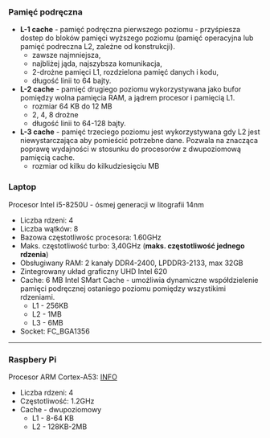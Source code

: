 ### Pamięć podręczna
- **L-1 cache** - pamięć podręczna pierwszego poziomu - przyśpiesza dostep do bloków pamięci wyższego poziomu (pamięć operacyjna lub pamięć podreczna L2, zależne od konstrukcji). 
    * zawsze najmniejsza,
    * najbliżej jąda, najszybsza komunikacja,
     * 2-drożne pamięci L1, rozdzielona pamięć danych i kodu, 
     * długość linii to 64 bajty.
- **L-2 cache** - pamięć drugiego poziomu wykorzystywana jako bufor pomiędzy wolna pamięcia RAM, a jądrem procesor i pamięcią L1.
    * rozmiar  64 KB do 12 MB
     * 2, 4, 8 drożne
     * długość linii to 64-128 bajty.
- **L-3 cache** - pamięć trzeciego poziomu jest wykorzystywana gdy L2 jest niewystarczająca aby pomieścić potrzebne dane. Pozwala na znacząca poprawę wydajności w stosunku do procesorów z dwupoziomową pamięcią cache.
    * rozmiar od kilku do kilkudziesięciu MB

### Laptop
Procesor Intel i5-8250U - ósmej generacji w litografii 14nm
- Liczba rdzeni: 4
- Liczba wątków: 8
- Bazowa częstotliwośc procesora: 1.60GHz
- Maks. częstotliwość turbo: 3,40GHz (**maks. częstotliwość jednego rdzenia**)
- Obsługiwany RAM: 2 kanały DDR4-2400, LPDDR3-2133, max 32GB
- Zintegrowany układ graficzny UHD Intel 620
- Cache: 6 MB Intel SMart Cache - umożliwia dynamiczne współdzielenie pamięci podręcznej ostaniego poziomu pomiędzy wszystikimi rdzeniami.
    * L1 - 256KB
    * L2 - 1MB
    * L3 - 6MB
- Socket: FC_BGA1356

---

### Raspbery Pi
Procesor ARM Cortex-A53:
[INFO](https://en.wikichip.org/wiki/arm_holdings/microarchitectures/cortex-a53)
- Liczba rdzeni: 4
- Częstotliwość: 1.2GHz
- Cache - dwupoziomowy
    * L1 - 8-64 KB
    * L2 - 128KB-2MB